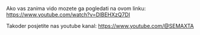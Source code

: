 Ako vas zanima vido mozete ga pogledati na ovom linku: https://www.youtube.com/watch?v=DlBEHXzQ7DI

Takoder posjetite nas youtube kanal: https://www.youtube.com/@SEMAXTA
